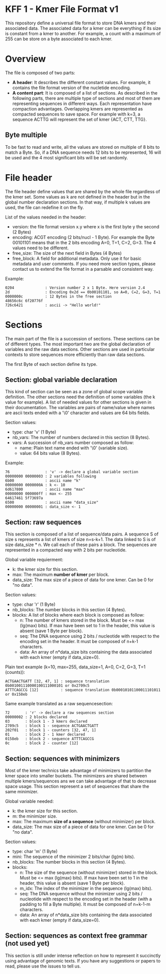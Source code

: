 # KFF 1 - Kmer File Format v1

This repository define a universal file format to store DNA kmers and their associated data.
The associated data for a kmer can be everything if its size is constant from a kmer to another.
For example, a count with a maximum of 255 can be store on a byte associated to each kmer.


# Overview

The file is composed of two parts:
* **A header**: It describes the different constant values.
For example, it contains the file format version of the nucletide encoding.
* **A content part**: It is composed of a list of sections.
As described in the following parts, there are multiple type of sections and most of them are representing sequences in different ways.
Each representation have compaction advantages.
Overlapping kmers are represented as compacted sequences to save space.
For example with k=3, a sequence ACTTG will represent the set of kmer {ACT, CTT, TTG}.

## Byte multiple

To be fast to read and write, all the values are stored on multiple of 8 bits to match a Byte.
So, if a DNA sequence needs 12 bits to be represented, 16 will be used and the 4 most significant bits will be set randomly.


# File header

The file header define values that are shared by the whole file regardless of the kmer set.
Some values as k are not defined in the header but in the global number declaration sections.
In that way, if multiple k values are used, the file can redefine it on the fly.

List of the values needed in the header:
* version: the file format version x.y where x is the first byte y the second (2 Bytes)
* encoding: ACGT encoding (2 bits/nucl - 1 Byte).
For example the Byte 00101101 means that in the 2 bits encoding A=0, T=1, C=2, G=3.
The 4 values need to be different.
* free_size: The size of the next field in Bytes (4 Bytes)
* free_block: A field for additional metadata. Only use it for basic metadata and user comments.
If you need more section types, please contact us to extend the file format in a parsable and consistent way.

Example:

```
0204              : Version number 2 x 1 Byte. Here version 2.4
2d                : Encoding 0x2d == 0b00101101, so A=0, C=2, G=3, T=1
0000000c          : 12 Bytes in the free section
48656c6c 6f20776f 
726c6421          : ascii -> "Hello world!"
```

# Sections

The main part of the file is a succession of sections.
These sections can be of different types.
The most important two are the global declaration of variables and the raw data sections.
Other sections are used in particular contexts to store sequences more efficiently than raw data sections.

The first Byte of each section define its type.

## Section: global variable declaration

This kind of section can be seen as a zone of global scope variable definition.
The other sections need the definition of some variables (the k value for example).
A list of needed values for other sections is given in their documentation.
The variables are pairs of name/value where names are ascii texts ended with a '\0' character and values are 64 bits fields.

Section values:
* type: char 'v' (1 Byte)
* nb_vars: The number of numbers declared in this section (8 Bytes).
* vars: A succession of nb_vars number composed as follow:
  * name: Plain text name ended with '\0' (variable size).
  * value: 64 bits value (8 Bytes).

Example:

```
76                : 'v' -> declare a global variable section
00000000 00000003 : 2 variables following
6b00              : ascii name "k"
00000000 0000000A : k <- 10
6d617800          : ascii name "max"
00000000 000000ff : max <- 255
64617461 5f73697a
6500              : ascii name "data_size"
00000000 00000001 : data_size <- 1
```

## Section: raw sequences

This section is composed of a list of sequence/data pairs.
A sequence S of size s represents a list of kmers of size n=s-k+1.
The data linked to S is of size data_size * n.
We call each of these pairs a block.
The sequences are represented in a compacted way with 2 bits per nucleotide.

Global variable requierment:
* k: the kmer size for this section.
* max: The maximum **number of kmer** per block.
* data_size: The max size of a piece of data for one kmer.
Can be 0 for "no data".

Section values:
* type: char 'r' (1 Byte)
* nb_blocks: The number blocks in this section (4 Bytes).
* blocks: A list of blocks where each block is composed as follow:
  * n: The number of kmers stored in the block. Must be <= max (lg(max) bits).
If max have been set to 1 in the header, this value is absent (save 1 Byte per block).
  * seq: The DNA sequence using 2 bits / nucleotide with respect to the encoding set in the header. It must be composed of n+k-1 characters.
  * data: An array of n\*data_size bits containing the data associated with each kmer (empty if data_size=0).

Plain text example (k=10, max=255, data_size=1, A=0, C=2, G=3, T=1 (counts)):
```
ACTGAACTGATT [32, 47, 1] : sequence translation 0b001001110000100111000101 or 0x2709c5
ATTTCAGCCG [12]          : sequence translation 0b00010101100011101011 or 0x158eb
```

Same example translated as a raw sequencesection:
```
72       : 'r' -> declare a raw sequences section
00000002 : 2 blocks declared
03       : block 1 - 3 kmers declared
2709c5   : block 1 - sequence ACTGAACTGATT
202f01   : block 1 - counters [32, 47, 1]
01       : block 2 - 1 kmer declared
0158eb   : block 2 - sequence ATTTCAGCCG
0c       : block 2 - counter [12]
```


## Section: sequences with minimizers 

Most of the kmer technics take advantage of minimizers to partition the kmer space into smaller buckets.
The minimizers are shared between multiple kmers/sequences ans we can take advantage of that to decrease space usage.
This section represent a set of sequences that share the same minimizer.

Global variable needed:
* k: the kmer size for this section.
* m: the minimizer size.
* max: The maximum **size of a sequence** (without minimizer) per block.
* data_size: The max size of a piece of data for one kmer.
Can be 0 for "no data".

Section values:
* type: char 'm' (1 Byte)
* mini: The sequence of the minimizer 2 bits/char (lg(m) bits).
* nb_blocks: The number blocks in this section (4 Bytes).
* blocks:
  * n: The size of the sequence (without minimizer) stored in the block. Must be <= max (lg(max) bits).
If max have been set to 1 in the header, this value is absent (save 1 Byte per block).
  * m_idx: The index of the minimizer in the sequence (lg(max) bits).
  * seq: The DNA sequence without the minimizer using 2 bits / nucleotide with respect to the encoding set in the header (with a padding to fill a Byte multiple). It must be composed of n+k-1-m characters.
  * data: An array of n\*data_size bits containing the data associated with each kmer (empty if data_size=0).


## Section: sequences as context free grammar (not used yet)

This section is still under intense reflection on how to represent it succinctly using advantage of genomic texts.
If you have any suggestions or papers to read, please use the issues to tell us.

